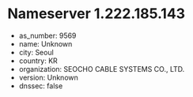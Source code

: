 # Nameserver 1.222.185.143

* as_number: 9569
* name: Unknown
* city: Seoul
* country: KR
* organization: SEOCHO CABLE SYSTEMS CO., LTD.
* version: Unknown
* dnssec: false
